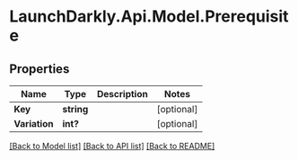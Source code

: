 # LaunchDarkly.Api.Model.Prerequisite
## Properties

Name | Type | Description | Notes
------------ | ------------- | ------------- | -------------
**Key** | **string** |  | [optional] 
**Variation** | **int?** |  | [optional] 

[[Back to Model list]](../README.md#documentation-for-models) [[Back to API list]](../README.md#documentation-for-api-endpoints) [[Back to README]](../README.md)

